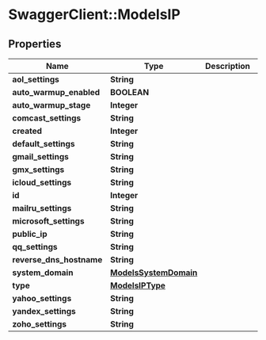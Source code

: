 # SwaggerClient::ModelsIP

## Properties
Name | Type | Description | Notes
------------ | ------------- | ------------- | -------------
**aol_settings** | **String** |  | [optional] 
**auto_warmup_enabled** | **BOOLEAN** |  | [optional] 
**auto_warmup_stage** | **Integer** |  | [optional] 
**comcast_settings** | **String** |  | [optional] 
**created** | **Integer** |  | [optional] 
**default_settings** | **String** |  | [optional] 
**gmail_settings** | **String** |  | [optional] 
**gmx_settings** | **String** |  | [optional] 
**icloud_settings** | **String** |  | [optional] 
**id** | **Integer** |  | [optional] 
**mailru_settings** | **String** |  | [optional] 
**microsoft_settings** | **String** |  | [optional] 
**public_ip** | **String** |  | [optional] 
**qq_settings** | **String** |  | [optional] 
**reverse_dns_hostname** | **String** |  | [optional] 
**system_domain** | [**ModelsSystemDomain**](ModelsSystemDomain.md) |  | [optional] 
**type** | [**ModelsIPType**](ModelsIPType.md) |  | [optional] 
**yahoo_settings** | **String** |  | [optional] 
**yandex_settings** | **String** |  | [optional] 
**zoho_settings** | **String** |  | [optional] 


